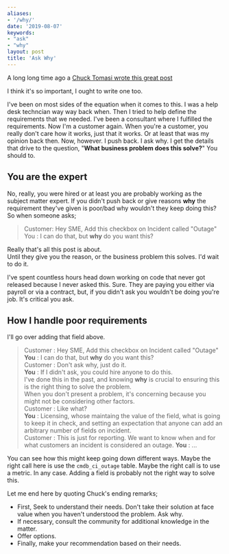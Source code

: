 ```yaml
---
aliases:
- '/why/'
date: '2019-08-07'
keywords:
- "ask"
- "why"
layout: post
title: 'Ask Why'
---
```


A long long time ago a [Chuck Tomasi wrote this great post](https://community.servicenow.com/community?id=community_blog&sys_id=7c9ceae1dbd0dbc01dcaf3231f9619da)

I think it's so important, I ought to write one too.

I've been on most sides of the equation when it comes to this.  I was a help desk techncian way way back when.  Then I tried to help define the requirements that we needed.  I've been a consultant where I fulfilled the requirements.  Now I'm a customer again.  When you're a customer, you really don't care how it works, just that it works.  Or at least that was my opinion back then.  Now, however.  I push back.  I ask why.  I get the details that drive to the question, "**What business problem does this solve?**"  You should to.

## You are the expert

No, really, you were hired or at least you are probably working as the subject matter expert.  If you didn't push back or give reasons **why** the requirement they've given is poor/bad why wouldn't they keep doing this?  So when someone asks;

> Customer: Hey SME, Add this checkbox on Incident called "Outage"\
> You     : I can do that, but **why** do you want this?

Really that's all this post is about. \
Until they give you the reason, or the business problem this solves.  I'd wait to do it.

I've spent countless hours head down working on code that never got released because I never asked this.  Sure.  They are paying you either via payroll or via a contract, but, if you didn't ask you wouldn't be doing you're job.  It's critical you ask.  

## How I handle poor requirements

I'll go over adding that field above.

> Customer : Hey SME, Add this checkbox on Incident called "Outage"\
> **You**  : I can do that, but **why** do you want this?\
> Customer : Don't ask why, just do it.\
> **You**  : If I didn't ask, you could hire anyone to do this.\
> I've done this in the past, and knowing **why** is crucial to ensuring this is the right thing to solve the problem.\
> When you don't present a problem, it's concerning because you might not be considering other factors.\
> Customer : Like what?\
> **You**  : Licensing, whose maintaing the value of the field, what is going to keep it in check, and setting an expectation that anyone can add an arbitrary number of fields on incident.\
> Customer : This is just for reporting.  We want to know when and for what customers an incident is considered an outage.
> **You**  : ...

You can see how this might keep going down different ways.  Maybe the right call here is use the `cmdb_ci_outage` table.  Maybe the right call is to use a metric.  In any case.  Adding a field is probably not the right way to solve this.  

Let me end here by quoting Chuck's ending remarks;

- First, Seek to understand their needs. Don't take their solution at face value when you haven't understood the problem. Ask why.
- If necessary, consult the community for additional knowledge in the matter.
- Offer options.
- Finally, make your recommendation based on their needs.
